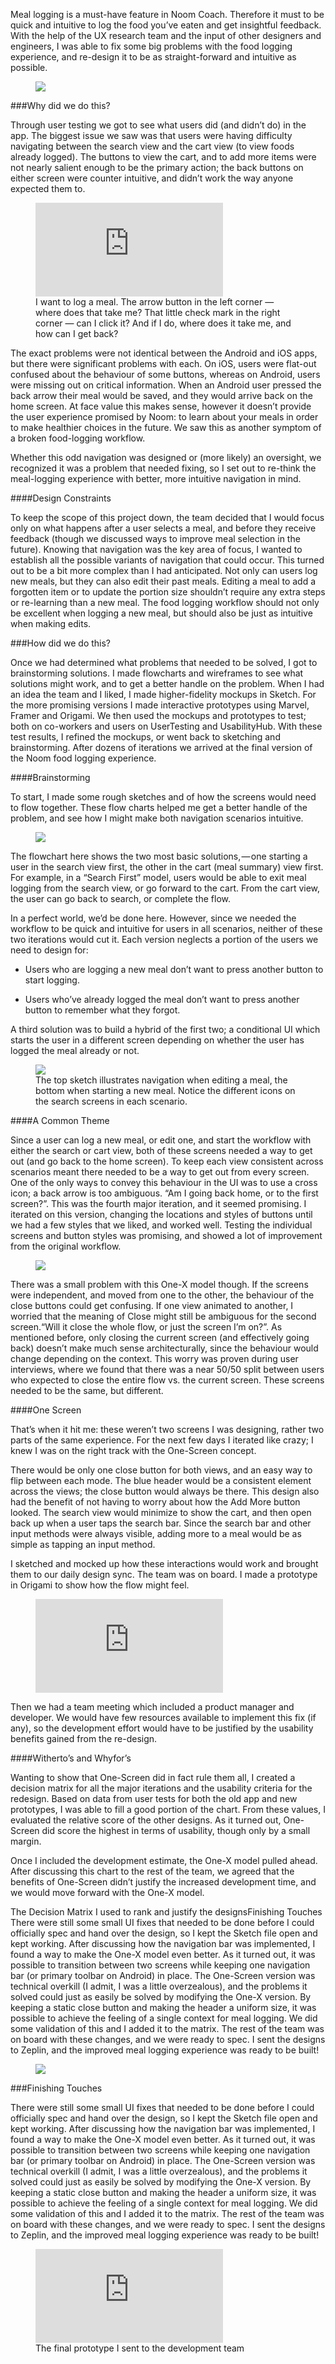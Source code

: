 Meal logging is a must-have feature in Noom Coach. Therefore it must to be quick and intuitive to log the food you’ve eaten and get insightful feedback. With the help of the UX research team and the input of other designers and engineers, I was able to fix some big problems with the food logging experience, and re-design it to be as straight-forward and intuitive as possible.

<figure class='folio_image' id='img1'>
	<a target='_blank'>
		<img src='../includes/portfolio_images/noom/noom_logging.jpg'>
	</a>
</figure>

###Why did we do this?

Through user testing we got to see what users did (and didn’t do) in the app. The biggest issue we saw was that users were having difficulty navigating between the search view and the cart view (to view foods already logged). The buttons to view the cart, and to add more items were not nearly salient enough to be the primary action; the back buttons on either screen were counter intuitive, and didn’t work the way anyone expected them to.

<figure class='folio_image' id='img2'>
	<iframe src="https://player.vimeo.com/video/157767468" frameborder="0" webkitallowfullscreen mozallowfullscreen allowfullscreen></iframe>
	<figcaption>I want to log a meal. The arrow button in the left corner — where does that take me? That little check mark in the right corner — can I click it? And if I do, where does it take me, and how can I get back?</figcaption>
</figure>

The exact problems were not identical between the Android and iOS apps, but there were significant problems with each. On iOS, users were flat-out confused about the behaviour of some buttons, whereas on Android, users were missing out on critical information. When an Android user pressed the back arrow their meal would be saved, and they would arrive back on the home screen. At face value this makes sense, however it doesn’t provide the user experience promised by Noom: to learn about your meals in order to make healthier choices in the future. We saw this as another symptom of a broken food-logging workflow.

Whether this odd navigation was designed or (more likely) an oversight, we recognized it was a problem that needed fixing, so I set out to re-think the meal-logging experience with better, more intuitive navigation in mind.

####Design Constraints

To keep the scope of this project down, the team decided that I would focus only on what happens after a user selects a meal, and before they receive feedback (though we discussed ways to improve meal selection in the future). Knowing that navigation was the key area of focus, I wanted to establish all the possible variants of navigation that could occur. This turned out to be a bit more complex than I had anticipated.
Not only can users log new meals, but they can also edit their past meals. Editing a meal to add a forgotten item or to update the portion size shouldn’t require any extra steps or re-learning than a new meal. The food logging workflow should not only be excellent when logging a new meal, but should also be just as intuitive when making edits.

###How did we do this?

Once we had determined what problems that needed to be solved, I got to brainstorming solutions. I made flowcharts and wireframes to see what solutions might work, and to get a better handle on the problem. When I had an idea the team and I liked, I made higher-fidelity mockups in Sketch. For the more promising versions I made interactive prototypes using Marvel, Framer and Origami. We then used the mockups and prototypes to test; both on co-workers and users on UserTesting and UsabilityHub. With these test results, I refined the mockups, or went back to sketching and brainstorming. After dozens of iterations we arrived at the final version of the Noom food logging experience.

####Brainstorming

To start, I made some rough sketches and of how the screens would need to flow together. These flow charts helped me get a better handle of the problem, and see how I might make both navigation scenarios intuitive.

<figure class='folio_image' id='img2'>
	<a target='_blank'>
		<img src='../includes/portfolio_images/noom/noom_logging-rough-flowchart.jpg'>
	</a>
<figcaption></figcaption>
</figure>

The flowchart here shows the two most basic solutions, — one starting a user in the search view first, the other in the cart (meal summary) view first. For example, in a “Search First” model, users would be able to exit meal logging from the search view, or go forward to the cart. From the cart view, the user can go back to search, or complete the flow.

In a perfect world, we’d be done here. However, since we needed the workflow to be quick and intuitive for users in all scenarios, neither of these two iterations would cut it. Each version neglects a portion of the users we need to design for:

- Users who are logging a new meal don’t want to press another button to start logging.

- Users who’ve already logged the meal don’t want to press another button to remember what they forgot.

A third solution was to build a hybrid of the first two; a conditional UI which starts the user in a different screen depending on whether the user has logged the meal already or not.

<figure class='folio_image' id='img2'>
	<a target='_blank'>
		<img src='../includes/portfolio_images/noom/noom_logging-va.jpg'>
	</a>
<figcaption>The top sketch illustrates navigation when editing a meal, the bottom when starting a new meal. Notice the different icons on the search screens in each scenario.</figcaption>
</figure>

####A Common Theme

Since a user can log a new meal, or edit one, and start the workflow with either the search or cart view, both of these screens needed a way to get out (and go back to the home screen). To keep each view consistent across scenarios meant there needed to be a way to get out from every screen. One of the only ways to convey this behaviour in the UI was to use a cross icon; a back arrow is too ambiguous. “Am I going back home, or to the first screen?”. This was the fourth major iteration, and it seemed promising. I iterated on this version, changing the locations and styles of buttons until we had a few styles that we liked, and worked well. Testing the individual screens and button styles was promising, and showed a lot of improvement from the original workflow.

<figure class='folio_image' id='img2'>
	<a target='_blank'>
		<img src='../includes/portfolio_images/noom/noom_logging-vc.png'>
	</a>
<figcaption></figcaption>
</figure>

There was a small problem with this One-X model though. If the screens were independent, and moved from one to the other, the behaviour of the close buttons could get confusing. If one view animated to another, I worried that the meaning of Close might still be ambiguous for the second screen.“Will it close the whole flow, or just the screen I’m on?”. As mentioned before, only closing the current screen (and effectively going back) doesn’t make much sense architecturally, since the behaviour would change depending on the context. This worry was proven during user interviews, where we found that there was a near 50/50 split between users who expected to close the entire flow vs. the current screen. These screens needed to be the same, but different.

####One Screen

That’s when it hit me: these weren’t two screens I was designing, rather two parts of the same experience. For the next few days I iterated like crazy; I knew I was on the right track with the One-Screen concept.

There would be only one close button for both views, and an easy way to flip between each mode. The blue header would be a consistent element across the views; the close button would always be there. This design also had the benefit of not having to worry about how the Add More button looked. The search view would minimize to show the cart, and then open back up when a user taps the search bar. Since the search bar and other input methods were always visible, adding more to a meal would be as simple as tapping an input method.

I sketched and mocked up how these interactions would work and brought them to our daily design sync. The team was on board. I made a prototype in Origami to show how the flow might feel.

<figure class='folio_image' id='img2'>
	<iframe src="https://player.vimeo.com/video/157767592" frameborder="0" webkitallowfullscreen mozallowfullscreen allowfullscreen></iframe>
<figcaption></figcaption>
</figure>

Then we had a team meeting which included a product manager and developer. We would have few resources available to implement this fix (if any), so the development effort would have to be justified by the usability benefits gained from the re-design.

####Witherto’s and Whyfor’s

Wanting to show that One-Screen did in fact rule them all, I created a decision matrix for all the major iterations and the usability criteria for the redesign. Based on data from user tests for both the old app and new prototypes, I was able to fill a good portion of the chart. From these values, I evaluated the relative score of the other designs. As it turned out, One-Screen did score the highest in terms of usability, though only by a small margin.

Once I included the development estimate, the One-X model pulled ahead. After discussing this chart to the rest of the team, we agreed that the benefits of One-Screen didn’t justify the increased development time, and we would move forward with the One-X model.

The Decision Matrix I used to rank and justify the designsFinishing Touches
There were still some small UI fixes that needed to be done before I could officially spec and hand over the design, so I kept the Sketch file open and kept working. After discussing how the navigation bar was implemented, I found a way to make the One-X model even better. As it turned out, it was possible to transition between two screens while keeping one navigation bar (or primary toolbar on Android) in place. The One-Screen version was technical overkill (I admit, I was a little overzealous), and the problems it solved could just as easily be solved by modifying the One-X version. By keeping a static close button and making the header a uniform size, it was possible to achieve the feeling of a single context for meal logging. We did some validation of this and I added it to the matrix. The rest of the team was on board with these changes, and we were ready to spec. I sent the designs to Zeplin, and the improved meal logging experience was ready to be built!

<figure class='folio_image' id='img2'>
	<a target='_blank'>
		<img src='../includes/portfolio_images/noom/noom_logging-matrix.png'>
	</a>
<figcaption></figcaption>
</figure>

###Finishing Touches

There were still some small UI fixes that needed to be done before I could officially spec and hand over the design, so I kept the Sketch file open and kept working. After discussing how the navigation bar was implemented, I found a way to make the One-X model even better. As it turned out, it was possible to transition between two screens while keeping one navigation bar (or primary toolbar on Android) in place. The One-Screen version was technical overkill (I admit, I was a little overzealous), and the problems it solved could just as easily be solved by modifying the One-X version. By keeping a static close button and making the header a uniform size, it was possible to achieve the feeling of a single context for meal logging. We did some validation of this and I added it to the matrix. The rest of the team was on board with these changes, and we were ready to spec. I sent the designs to Zeplin, and the improved meal logging experience was ready to be built!

<figure class='folio_image' id='img2'>
	<iframe src="https://player.vimeo.com/video/157767466" frameborder="0" webkitallowfullscreen mozallowfullscreen allowfullscreen></iframe>
<figcaption>The final prototype I sent to the development team</figcaption>
</figure>

